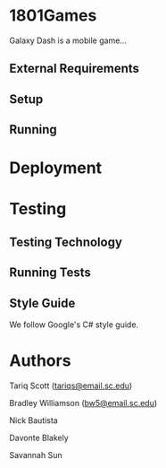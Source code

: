 # 1801Games

Galaxy Dash is a mobile game... 

## External Requirements

## Setup

## Running 

# Deployment 

# Testing

## Testing Technology 

## Running Tests

## Style Guide
We follow Google's C# style guide. 

# Authors

Tariq Scott (tariqs@email.sc.edu)

Bradley Williamson (bw5@email.sc.edu)

Nick Bautista

Davonte Blakely

Savannah Sun
